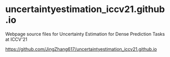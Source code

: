 # uncertaintyestimation_iccv21.github.io
Webpage source files for Uncertainty Estimation for Dense Prediction Tasks at ICCV'21

https://github.com/JingZhang617/uncertaintyestimation_iccv21.github.io
